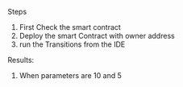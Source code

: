 Steps

1. First Check the smart contract
2. Deploy the smart Contract with owner address
3. run the Transitions from the IDE


Results: 

1. When parameters are 10 and 5
